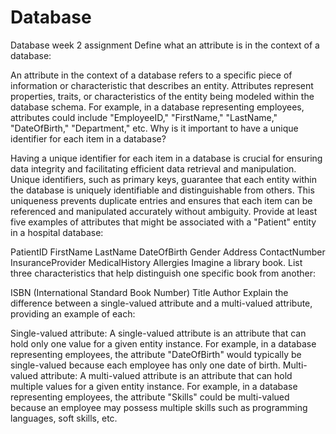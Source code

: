 # Database
Database week 2 assignment
Define what an attribute is in the context of a database:

An attribute in the context of a database refers to a specific piece of information or characteristic that describes an entity. Attributes represent properties, traits, or characteristics of the entity being modeled within the database schema. For example, in a database representing employees, attributes could include "EmployeeID," "FirstName," "LastName," "DateOfBirth," "Department," etc.
Why is it important to have a unique identifier for each item in a database?

Having a unique identifier for each item in a database is crucial for ensuring data integrity and facilitating efficient data retrieval and manipulation. Unique identifiers, such as primary keys, guarantee that each entity within the database is uniquely identifiable and distinguishable from others. This uniqueness prevents duplicate entries and ensures that each item can be referenced and manipulated accurately without ambiguity.
Provide at least five examples of attributes that might be associated with a "Patient" entity in a hospital database:

PatientID
FirstName
LastName
DateOfBirth
Gender
Address
ContactNumber
InsuranceProvider
MedicalHistory
Allergies
Imagine a library book. List three characteristics that help distinguish one specific book from another:

ISBN (International Standard Book Number)
Title
Author
Explain the difference between a single-valued attribute and a multi-valued attribute, providing an example of each:

Single-valued attribute: A single-valued attribute is an attribute that can hold only one value for a given entity instance. For example, in a database representing employees, the attribute "DateOfBirth" would typically be single-valued because each employee has only one date of birth.
Multi-valued attribute: A multi-valued attribute is an attribute that can hold multiple values for a given entity instance. For example, in a database representing employees, the attribute "Skills" could be multi-valued because an employee may possess multiple skills such as programming languages, soft skills, etc.
